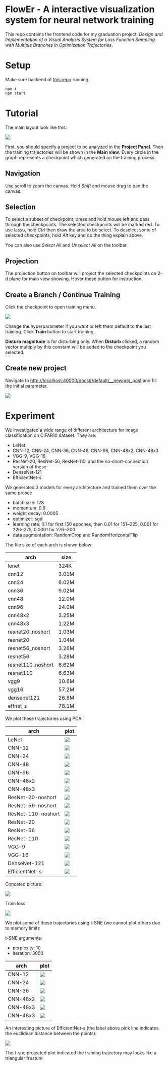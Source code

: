 # FlowEr - A interactive visualization system for neural network training

This repo contains the frontend code for my graduation project, *Design and Implementation of a Visual Analysis System for Loss Function Sampling with Multiple Branches in Optimization Trajectories*.

# Setup

Make sure backend of [this repo](https://github.com/voidf/loss-landscape) running.

```
npm i
npm start
```

# Tutorial

The main layout look like this:

![](img/layout.png)

First, you should specify a project to be analyzed in the **Project Panel**. 
Then the training trajectories will be shown in the **Main view**.
Every circle in the graph represents a checkpoint which generated on the training process.

## Navigation

Use scroll to zoom the canvas. Hold *Shift* and mouse drag to pan the canvas.

## Selection

To select a subset of checkpoint, press and hold mouse left and pass through the checkpoints.
The selected checkpoints will be marked red.
To use lasso, hold *Ctrl* then draw the area to be select.
To deselect some of selected checkpoints, hold *Alt* key and do the thing explain above.

You can also use *Select All* and *Unselect All* on the toolbar.

## Projection

The projection button on toolbar will project the selected checkpoints on 2-d plane for main view showing.
Hover these button for instruction.

## Create a Branch / Continue Training

Click the checkpoint to open training menu.

![](img/menu.png)

Change the hyperparameter if you want or left them default to the last training. 
Click **Train** button to start training.

**Disturb magnitude** is for disturbing only. 
When **Disturb** clicked, a random vector multiply by this constant will be added to the checkpoint you selected.

## Create new project

Navigate to [http://localhost:40000/docs#/default/__newproj_post](http://localhost:40000/docs#/default/__newproj_post) and fill the initial parameter.

![](img/newproj.png)

# Experiment

We investigated a wide range of different architecture for image classification on CIFAR10 dataset. They are:
- LeNet
- CNN-12, CNN-24, CNN-36, CNN-48, CNN-96, CNN-48x2, CNN-48x3
- VGG-9, VGG-16
- ResNet-20, ResNet-56, ResNet-110, and the no-short-connection version of these
- DenseNet-121
- EfficientNet-s

We generated 3 models for every architecture and trained them over the same preset:
- batch size: 128
- momentum: 0.9
- weight decay: 0.0005
- optimizer: sgd
- learning rate: 0.1 for first 150 epoches, then 0.01 for 151~225, 0.001 for 226~275, 0.0001 for 276~300
- data augmentation: RandomCrop and RandomHorizontalFlip

The file size of each arch is shown below:

| arch | size |
| -- | -- |
|lenet| 324K |
|cnn12| 3.01M |
|cnn24| 6.02M |
|cnn36| 9.02M |
|cnn48| 12.0M |
|cnn96| 24.0M |
|cnn48x2| 3.25M |
|cnn48x3| 1.22M |
|resnet20_noshort| 1.03M |
|resnet20| 1.04M |
|resnet56_noshort| 3.26M |
|resnet56| 3.28M |
|resnet110_noshort| 6.62M |
|resnet110| 6.63M |
|vgg9| 10.6M |
|vgg16| 57.2M |
|densenet121| 26.8M |
|effnet_s| 78.1M |

We plot these trajectories using PCA:

| arch | plot |
| -- | -- |
|LeNet|![](img/pca/LE.png)|
|CNN-12|![](img/pca/CNN12.png)|
|CNN-24|![](img/pca/CNN24.png)|
|CNN-48|![](img/pca/CNN48.png)|
|CNN-96|![](img/pca/CNN96.png)|
|CNN-48x2|![](img/pca/CNN48x2.png)|
|CNN-48x3|![](img/pca/CNN48x3.png)|
|ResNet-20-noshort|![](img/pca/R20N.png)|
|ResNet-56-noshort|![](img/pca/R56N_08.png)|
|ResNet-110-noshort|![](img/pca/R110N_03.png)|
|ResNet-20|![](img/pca/R20.png)|
|ResNet-56|![](img/pca/R56_12.png)|
|ResNet-110|![](img/pca/R110_03.png)|
|VGG-9|![](img/pca/tn13.png)|
|VGG-16|![](img/pca/V16_03.png)|
|DenseNet-121|![](img/pca/D121_07.png)|
|EfficientNet-s|![](img/pca/EF_03.png)|

Concated picture:

![](img/pca/concated.png)

Train loss:

![](img/tl/trainloss.png)

We plot some of these trajectories using t-SNE (we cannot plot others due to memory limit):

t-SNE arguments: 
- perplexity: 10
- iteration: 3000

| arch | plot |
| -- | -- |
|CNN-12|![](img/t1/CN12_03.png)|
|CNN-24|![](img/t1/CN24_03.png)|
|CNN-36|![](img/t1/CN36_03.png)|
|CNN-48x2|![](img/t1/CN48x2_03.png)|
|CNN-48x3|![](img/t1/CN48x3_03.png)|
|CNN-48x3|![](img/t1/CN48x3_03.png)|

An interesting picture of EfficientNet-s (the label above pink line indicates the euclidean distance between the points):

![](img/ef_dist.png)

The t-sne projected plot indicated the training trajectory may looks like a triangular frustum
